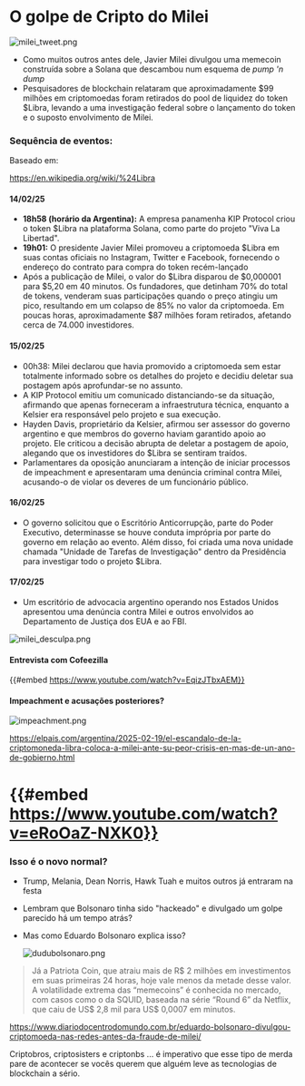 # O golpe de Cripto do Milei

![milei_tweet.png](./milei_libra/720-935-max.png)

- Como muitos outros antes dele, Javier Milei divulgou uma memecoin construída sobre a Solana que descambou num esquema de *pump 'n dump*
- Pesquisadores de blockchain relataram que aproximadamente $99 milhões em criptomoedas foram retirados do pool de liquidez do token $Libra, levando a uma investigação federal sobre o lançamento do token e o suposto envolvimento de Milei.

### Sequência de eventos:

Baseado em:

<https://en.wikipedia.org/wiki/%24Libra>

#### 14/02/25

* **18h58 (horário da Argentina):** A empresa panamenha KIP Protocol criou o token $Libra na plataforma Solana, como parte do projeto "Viva La Libertad".
* **19h01:** O presidente Javier Milei promoveu a criptomoeda $Libra em suas contas oficiais no Instagram, Twitter e Facebook, fornecendo o endereço do contrato para compra do token recém-lançado
* Após a publicação de Milei, o valor do $Libra disparou de $0,000001 para $5,20 em 40 minutos. Os fundadores, que detinham 70% do total de tokens, venderam suas participações quando o preço atingiu um pico, resultando em um colapso de 85% no valor da criptomoeda. Em poucas horas, aproximadamente $87 milhões foram retirados, afetando cerca de 74.000 investidores.

#### 15/02/25

* 00h38: Milei declarou que havia promovido a criptomoeda sem estar totalmente informado sobre os detalhes do projeto e decidiu deletar sua postagem após aprofundar-se no assunto.
* A KIP Protocol emitiu um comunicado distanciando-se da situação, afirmando que apenas forneceram a infraestrutura técnica, enquanto a Kelsier era responsável pelo projeto e sua execução.
* Hayden Davis, proprietário da Kelsier, afirmou ser assessor do governo argentino e que membros do governo haviam garantido apoio ao projeto. Ele criticou a decisão abrupta de deletar a postagem de apoio, alegando que os investidores do $Libra se sentiram traídos.
* Parlamentares da oposição anunciaram a intenção de iniciar processos de impeachment e apresentaram uma denúncia criminal contra Milei, acusando-o de violar os deveres de um funcionário público.

#### 16/02/25

* O governo solicitou que o Escritório Anticorrupção, parte do Poder Executivo, determinasse se houve conduta imprópria por parte do governo em relação ao evento. Além disso, foi criada uma nova unidade chamada "Unidade de Tarefas de Investigação" dentro da Presidência para investigar todo o projeto $Libra.

#### 17/02/25

* Um escritório de advocacia argentino operando nos Estados Unidos apresentou uma denúncia contra Milei e outros envolvidos ao Departamento de Justiça dos EUA e ao FBI.

![milei_desculpa.png](./milei_libra/1024-838.png)

#### Entrevista com Cofeezilla

{{#embed https://www.youtube.com/watch?v=EqizJTbxAEM}}

#### Impeachment e acusações posteriores?

![impeachment.png](./milei_libra/impeachment.png)

<https://elpais.com/argentina/2025-02-19/el-escandalo-de-la-criptomoneda-libra-coloca-a-milei-ante-su-peor-crisis-en-mas-de-un-ano-de-gobierno.html>

# {{#embed https://www.youtube.com/watch?v=eRoOaZ-NXK0}}

### Isso é o novo normal?

- Trump, Melania, Dean Norris, Hawk Tuah e muitos outros já entraram na festa

- Lembram que Bolsonaro tinha sido "hackeado" e divulgado um golpe parecido há um tempo atrás?
- Mas como Eduardo Bolsonaro explica isso?

  ![dudubolsonaro.png](./milei_libra/dudubolsonaro.png)

> Já a Patriota Coin, que atraiu mais de R$ 2 milhões em investimentos em suas primeiras 24 horas, hoje vale menos da metade desse valor. A volatilidade extrema das “memecoins” é conhecida no mercado, com casos como o da SQUID, baseada na série “Round 6” da Netflix, que caiu de US$ 2,8 mil para US$ 0,0007 em minutos.

<https://www.diariodocentrodomundo.com.br/eduardo-bolsonaro-divulgou-criptomoeda-nas-redes-antes-da-fraude-de-milei/>

Criptobros, criptosisters e criptonbs ... é imperativo que esse tipo de merda pare de acontecer se vocês querem que alguém leve as tecnologias de blockchain a sério.
